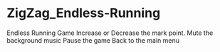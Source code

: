 # ZigZag_Endless-Running
Endless Running Game
Increase or Decrease the mark point.
Mute the background music
Pause the game
Back to the main menu
